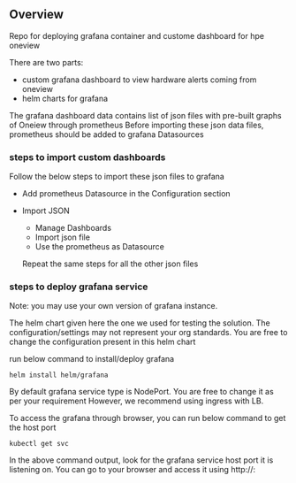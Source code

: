 ## Overview
Repo for deploying grafana container and custome dashboard for hpe oneview

There are two parts:
  - custom grafana dashboard to view hardware alerts coming from oneview
  - helm charts for grafana

The grafana dashboard data contains list of json files with pre-built graphs of Oneiew through prometheus
Before importing these json data files, prometheus should be added to grafana Datasources

### steps to import custom dashboards

Follow the below steps to import these json files to grafana

- Add prometheus Datasource in the Configuration section

-  Import JSON
    -  Manage Dashboards
    -  Import json file
    -  Use the prometheus as Datasource

   Repeat the same steps for all the other json files


### steps to deploy grafana service
Note: you may use your own version of grafana instance.

The helm chart given here the one we used for testing the solution. The configuration/settings
may not represent your org standards. You are free to change the configuration present in this
helm chart

run below command to install/deploy grafana
```
helm install helm/grafana
```

By default grafana service type is NodePort. You are free to change it as per your requirement
However, we recommend using ingress with LB.

To access the grafana through browser, you can run below command to get the host port

```
kubectl get svc
```

In the above command output, look for the grafana service host port it is listening on.
You can go to your browser and access it using
http://<node ip>:<host port> 

